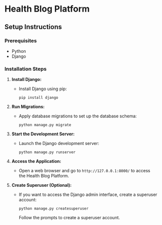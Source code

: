 # Health Blog Platform

## Setup Instructions

### Prerequisites
- Python 
- Django 

### Installation Steps


1. **Install Django:**
   - Install Django using pip:
     ```
     pip install django
     ```

2. **Run Migrations:**
   - Apply database migrations to set up the database schema:
     ```
     python manage.py migrate
     ```

3. **Start the Development Server:**
   - Launch the Django development server:
     ```
     python manage.py runserver
     ```

4. **Access the Application:**
   - Open a web browser and go to `http://127.0.0.1:8000/` to access the Health Blog Platform.

5. **Create Superuser (Optional):**
   - If you want to access the Django admin interface, create a superuser account:
     ```
     python manage.py createsuperuser
     ```
     Follow the prompts to create a superuser account.
